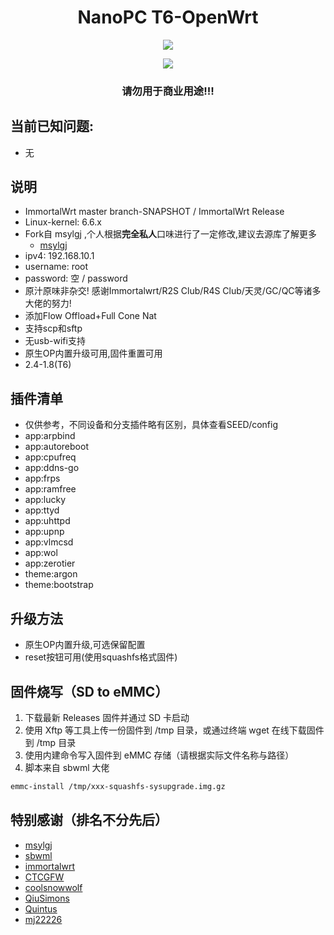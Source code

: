 <h1 align="center">NanoPC T6-OpenWrt</h1>
<p align="center">
<img src="https://forthebadge.com/images/badges/built-with-love.svg">
<p>
<p align="center">
<img src="https://github.com/chenglong-do/T6-OpenWrt/actions/workflows/Immortalwrt-snapshot.yml/badge.svg">
<p>

<h3 align="center">请勿用于商业用途!!!</h1>

## 当前已知问题:

- 无
  
## 说明

* ImmortalWrt master branch-SNAPSHOT / ImmortalWrt Release
* Linux-kernel: 6.6.x 
* Fork自 msylgj ,个人根据**完全私人**口味进行了一定修改,建议去源库了解更多
    - [msylgj](https://github.com/msylgj/R2S-R4S-OpenWrt)
* ipv4: 192.168.10.1
* username: root
* password: 空 / password
* 原汁原味非杂交! 感谢Immortalwrt/R2S Club/R4S Club/天灵/GC/QC等诸多大佬的努力!
* 添加Flow Offload+Full Cone Nat
* 支持scp和sftp
* 无usb-wifi支持
* 原生OP内置升级可用,固件重置可用
* 2.4-1.8(T6)

## 插件清单

- 仅供参考，不同设备和分支插件略有区别，具体查看SEED/config
- app:arpbind
- app:autoreboot
- app:cpufreq
- app:ddns-go
- app:frps
- app:ramfree
- app:lucky
- app:ttyd
- app:uhttpd
- app:upnp
- app:vlmcsd
- app:wol
- app:zerotier
- theme:argon
- theme:bootstrap

## 升级方法

* 原生OP内置升级,可选保留配置
* reset按钮可用(使用squashfs格式固件)
  
## 固件烧写（SD to eMMC）

1. 下载最新 Releases 固件并通过 SD 卡启动
2. 使用 Xftp 等工具上传一份固件到 /tmp 目录，或通过终端 wget 在线下载固件到 /tmp 目录
3. 使用内建命令写入固件到 eMMC 存储（请根据实际文件名称与路径）
4. 脚本来自 sbwml 大佬
   
```sh
emmc-install /tmp/xxx-squashfs-sysupgrade.img.gz
```

## 特别感谢（排名不分先后）

- [msylgj](https://github.com/msylgj/R2S-R4S-OpenWrt)
- [sbwml](https://github.com/sbwml/r4s_build_script)
- [immortalwrt](https://github.com/immortalwrt/immortalwrt)
- [CTCGFW](https://github.com/immortalwrt) 
- [coolsnowwolf](https://github.com/coolsnowwolf)
- [QiuSimons](https://github.com/QiuSimons) 
- [Quintus](https://github.com/quintus-lab)
- [mj22226](https://github.com/mj22226) 
